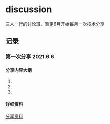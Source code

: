 # discussion
三人一行的讨论班，暂定6月开始每月一次技术分享



## 记录



### 第一次分享 2021.6.6 

#### 分享内容大纲

1. 

2. 
3.  

#### 详细资料

[分享资料](./20210606/README.md)

